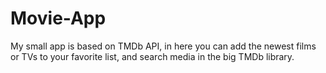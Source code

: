 # Movie-App

My small app is based on TMDb API, in here you can add the newest films or TVs to your favorite list, and search media in the big TMDb library.
